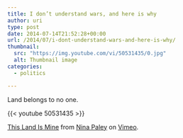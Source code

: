 ```yaml
---
title: I don’t understand wars, and here is why
author: uri
type: post
date: 2014-07-14T21:52:28+00:00
url: /2014/07/i-dont-understand-wars-and-here-is-why/
thumbnail:
  src: "https://img.youtube.com/vi/50531435/0.jpg"
  alt: Thumbnail image
categories:
  - politics

---
```

Land belongs to no one.

{{< youtube 50531435 >}}</iframe> 

[This Land Is Mine][1] from [Nina Paley][2] on [Vimeo][3].

 [1]: http://vimeo.com/50531435
 [2]: http://vimeo.com/user2983855
 [3]: https://vimeo.com